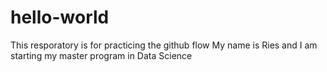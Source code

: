 # hello-world
This resporatory is for practicing the github flow
My name is Ries and I am starting my master program in Data Science 
